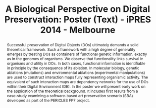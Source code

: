 ---
abstract: Successful preservation of Digital Objects (DOs) ultimately demands a solid
  theoretical framework. Such a framework with a high degree of generality emerges
  by treating DOs as containers of functional genetic information, exactly as in the
  genomes of organisms. We observe that functionality links survival in organisms
  and utility in DOs. In both cases, functional information is identifiable in principle
  by the consequence of its ablation. In molecular biology, genetic ablations (mutations)
  and environmental ablations (experimental manipulations) are used to construct interaction
  maps fully representing organismic activity. The equivalent of such interaction
  maps are dependency networks for the use of DOs within their Digital Environment
  (DE). In the poster we will present early work on the application of the theoretical
  background. It includes first results from a case-study examining a software-based
  art preservation scenario (SBA) developed as part of the PERICLES FP7 project.
creators:
- Eggers, Anna
- Ludwig, Jens
- Pocklington, Michael
- Darányi, Sándor
- Hedges, Mark
- Corubolo, Fabio
date: null
document_url: https://services.phaidra.univie.ac.at/api/object/o:378713/download
grand_parent: iPRES
institutions: []
keywords:
- digital ecosystems
- digital preservation
- niche
- interaction map
- significant environment information
- sheer curation
landing_page_url: https://phaidra.univie.ac.at/o:378713
language: eng
layout: publication
license: CC BY-NC-SA 3.0 AT
notes_url: null
parent: iPRES 2014
presentation_url: null
size: 76341
source_name: iPRES
title: 'A Biological Perspective on Digital Preservation: Poster (Text) - iPRES 2014
  - Melbourne'
type: poster
year: 2014
---